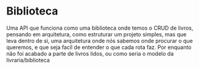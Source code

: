 # Biblioteca
Uma API que funciona como uma biblioteca onde temos o CRUD de livros, pensando em arquitetura, como estruturar um projeto simples, mas que leva dentro de si, uma arquitetura onde nós sabemos onde procurar o que queremos, e que seja facíl de entender o que cada rota faz. Por enquanto não foi acabado a parte de livros lidos, ou como seria o modelo da livraria/biblioteca

